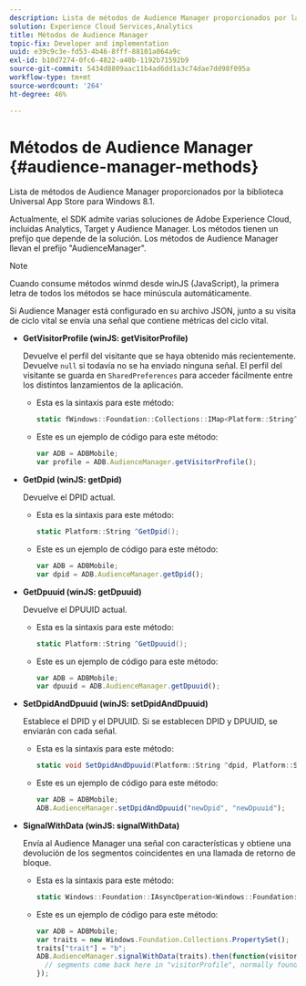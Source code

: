 ```yaml
---
description: Lista de métodos de Audience Manager proporcionados por la biblioteca Universal App Store para Windows 8.1.
solution: Experience Cloud Services,Analytics
title: Métodos de Audience Manager
topic-fix: Developer and implementation
uuid: e39c9c3e-fd53-4b46-8fff-88101a064a9c
exl-id: b10d7274-0fc6-4822-a40b-1192b71592b9
source-git-commit: 5434d8809aac11b4ad6dd1a3c74dae7dd98f095a
workflow-type: tm+mt
source-wordcount: '264'
ht-degree: 46%

---
```


# Métodos de Audience Manager {#audience-manager-methods}

Lista de métodos de Audience Manager proporcionados por la biblioteca Universal App Store para Windows 8.1.

Actualmente, el SDK admite varias soluciones de Adobe Experience Cloud, incluidas Analytics, Target y Audience Manager. Los métodos tienen un prefijo que depende de la solución. Los métodos de Audience Manager llevan el prefijo &quot;AudienceManager&quot;.

>[!NOTE]
>
>Cuando consume métodos winmd desde winJS (JavaScript), la primera letra de todos los métodos se hace minúscula automáticamente.

Si Audience Manager está configurado en su archivo JSON, junto a su visita de ciclo vital se envía una señal que contiene métricas del ciclo vital.

* **GetVisitorProfile (winJS: getVisitorProfile)**

   Devuelve el perfil del visitante que se haya obtenido más recientemente. Devuelve `null` si todavía no se ha enviado ninguna señal. El perfil del visitante se guarda en `SharedPreferences` para acceder fácilmente entre los distintos lanzamientos de la aplicación.

   * Esta es la sintaxis para este método:

      ```csharp
      static fWindows::Foundation::Collections::IMap<Platform::String^, Platform::Object^> ^GetVisitorProfile();
      ```

   * Este es un ejemplo de código para este método:

      ```js
      var ADB = ADBMobile; 
      var profile = ADB.AudienceManager.getVisitorProfile();
      ```

* **GetDpid (winJS: getDpid)**

   Devuelve el DPID actual.

   * Esta es la sintaxis para este método:

      ```csharp
      static Platform::String ^GetDpid();
      ```

   * Este es un ejemplo de código para este método:

      ```js
      var ADB = ADBMobile; 
      var dpid = ADB.AudienceManager.getDpid();
      ```

* **GetDpuuid (winJS: getDpuuid)**

   Devuelve el DPUUID actual.

   * Esta es la sintaxis para este método:

      ```csharp
      static Platform::String ^GetDpuuid();
      ```

   * Este es un ejemplo de código para este método:

      ```js
      var ADB = ADBMobile; 
      var dpuuid = ADB.AudienceManager.getDpuuid();
      ```

* **SetDpidAndDpuuid (winJS: setDpidAndDpuuid)**

   Establece el DPID y el DPUUID. Si se establecen DPID y DPUUID, se enviarán con cada señal.

   * Esta es la sintaxis para este método:

      ```csharp
      static void SetDpidAndDpuuid(Platform::String ^dpid, Platform::String ^dpuuid); 
      ```

   * Este es un ejemplo de código para este método:

      ```js
      var ADB = ADBMobile; 
      ADB.AudienceManager.setDpidAndDpuuid("newDpid", "newDpuuid");
      ```

* **SignalWithData (winJS: signalWithData)**

   Envía al Audience Manager una señal con características y obtiene una devolución de los segmentos coincidentes en una llamada de retorno de bloque.

   * Esta es la sintaxis para este método:

      ```csharp
      static Windows::Foundation::IAsyncOperation<Windows::Foundation::Collections::IMap<Platform::String^, Platform::Object> > ^SignalWithData(Windows::Foundation::Collections::IMap<Platform::String^, Platform::Object^> ^data);
      ```

   * Este es un ejemplo de código para este método:

      ```js
      var ADB = ADBMobile; 
      var traits = new Windows.Foundation.Collections.PropertySet(); 
      traits["trait"] = "b"; 
      ADB.AudienceManager.signalWithData(traits).then(function(visitorProfile) { 
        // segments come back here in "visitorProfile", normally found in the "segs" object of your json 
      }); 
      ```
